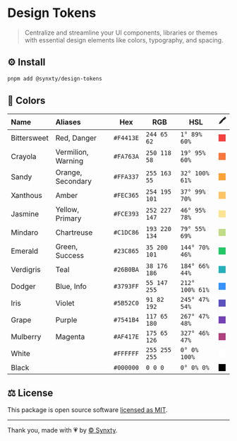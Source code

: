 # Design Tokens

> Centralize and streamline your UI components, libraries or themes with essential design elements like colors, typography, and spacing.

## ⚙️ Install

```bash
pnpm add @synxty/design-tokens
```

## 🎨 Colors

| Name         | Aliases            | Hex       | RGB           | HSL             | 🖍️                                                                        |
|:------------ |:------------------ |---------- | ------------- | --------------- | ------------------------------------------------------------------------- |
| Bittersweet  | Red, Danger        | `#F4413E` | `244 65 62`   | `1° 89% 60%`    | <svg style="background-color: #F4413E; width: 16px; height: 16px;"></svg> |
| Crayola      | Vermilion, Warning | `#FA763A` | `250 118 58`  | `19° 95% 60%`   | <svg style="background-color: #FA763A; width: 16px; height: 16px;"></svg> |
| Sandy        | Orange, Secondary  | `#FFA337` | `255 163 55`  | `32° 100% 61%`  | <svg style="background-color: #FFA337; width: 16px; height: 16px;"></svg> |
| Xanthous     | Amber              | `#FEC365` | `254 195 101` | `37° 99% 70%`   | <svg style="background-color: #FEC365; width: 16px; height: 16px;"></svg> |
| Jasmine      | Yellow, Primary    | `#FCE393` | `252 227 147` | `46° 95% 78%`   | <svg style="background-color: #FCE393; width: 16px; height: 16px;"></svg> |
| Mindaro      | Chartreuse         | `#C1DC86` | `193 220 134` | `79° 55% 69%`   | <svg style="background-color: #C1DC86; width: 16px; height: 16px;"></svg> |
| Emerald      | Green, Success     | `#23C865` | `35 200 101`  | `144° 70% 46%`  | <svg style="background-color: #23C865; width: 16px; height: 16px;"></svg> |
| Verdigris    | Teal               | `#26B0BA` | `38 176 186`  | `184° 66% 44%`  | <svg style="background-color: #26B0BA; width: 16px; height: 16px;"></svg> |
| Dodger       | Blue, Info         | `#3793FF` | `55 147 255`  | `212° 100% 61%` | <svg style="background-color: #3793FF; width: 16px; height: 16px;"></svg> |
| Iris         | Violet             | `#5B52C0` | `91 82 192`   | `245° 47% 54%`  | <svg style="background-color: #5B52C0; width: 16px; height: 16px;"></svg> |
| Grape        | Purple             | `#7541B4` | `117 65 180`  | `267° 47% 48%`  | <svg style="background-color: #7541B4; width: 16px; height: 16px;"></svg> |
| Mulberry     | Magenta            | `#AF417E` | `175 65 126`  | `327° 46% 47%`  | <svg style="background-color: #AF417E; width: 16px; height: 16px;"></svg> |
| White        |                    | `#FFFFFF` | `255 255 255` | `0° 0% 100%`    | <svg style="background-color: #FFFFFF; width: 16px; height: 16px;"></svg> |
| Black        |                    | `#000000` | `0 0 0`       | `0° 0% 0%`      | <svg style="background-color: #000000; width: 16px; height: 16px;"></svg> |

## ⚖️ License

This package is open source software [licensed as MIT](LICENSE).

---
Thank you, made with 💗 by [&copy; Synxty](https://github.com/synxty).
